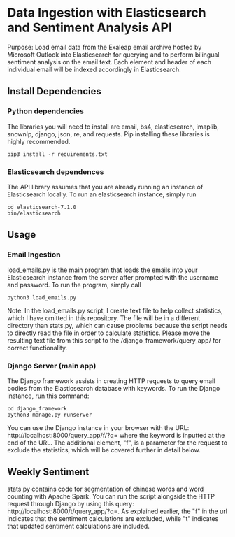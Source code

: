 # Data Ingestion with Elasticsearch and Sentiment Analysis API
Purpose: Load email data from the Exaleap email archive hosted by Microsoft Outlook into Elasticsearch for querying and to perform bilingual sentiment analysis on the email text. Each element and header of each individual email will be indexed accordingly in Elasticsearch.

## Install Dependencies
### Python dependencies 
The libraries you will need to install are email, bs4, elasticsearch, imaplib, snownlp, django, json, re, and requests. Pip installing these libraries is highly recommended.
```
pip3 install -r requirements.txt
```

### Elasticsearch dependences
The API library assumes that you are already running an instance of Elasticsearch locally. To run an elasticsearch instance, simply run
```
cd elasticsearch-7.1.0
bin/elasticsearch
```
## Usage
### Email Ingestion
load_emails.py is the main program that loads the emails into your Elasticsearch instance from the server after prompted with the username and password. To run the program, simply call
```
python3 load_emails.py
```
Note: In the load_emails.py script, I create text file to help collect statistics, which I have omitted in this repository. The file will be in a different directory than stats.py, which can cause problems because the script needs to directly read the file in order to calculate statistics. Please move the resulting text file from this script to the /django_framework/query_app/ for correct functionality.

### Django Server (main app)
The Django framework assists in creating HTTP requests to query email bodies from the Elasticsearch database with keywords.
To run the Django instance, run this command:
```
cd django_framework
python3 manage.py runserver
```
You can use the Django instance in your browser with the URL: http://localhost:8000/query_app/f/?q=
where the keyword is inputted at the end of the URL. The additional element, "f", is a parameter for the request to exclude the statistics, which will be covered further in detail below.

## Weekly Sentiment
stats.py contains code for segmentation of chinese words and word counting with Apache Spark. You can run the script alongside the HTTP request through Django by using this query: http://localhost:8000/t/query_app/?q=. As explained earlier, the "f" in the url indicates that the sentiment calculations are excluded, while "t" indicates that updated sentiment calculations are included.